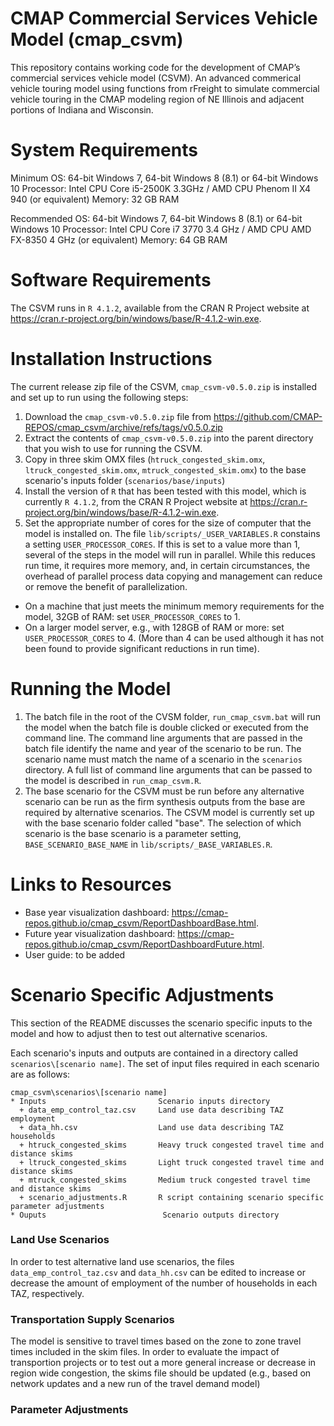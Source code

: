 CMAP Commercial Services Vehicle Model (cmap_csvm)
======================================================================
This repository contains working code for the development of CMAP’s commercial services vehicle model (CSVM). An advanced commerical vehicle touring model using functions from rFreight to simulate commercial vehicle touring in the CMAP modeling region of NE Illinois and adjacent portions of Indiana and Wisconsin.

System Requirements 
======================================================================

Minimum OS: 64-bit Windows 7, 64-bit Windows 8 (8.1) or 64-bit Windows 10 
Processor: Intel CPU Core i5-2500K 3.3GHz / AMD CPU Phenom II X4 940 (or
equivalent) Memory: 32 GB RAM

Recommended OS: 64-bit Windows 7, 64-bit Windows 8 (8.1) or 64-bit Windows 10 
Processor: Intel CPU Core i7 3770 3.4 GHz / AMD CPU AMD FX-8350 4 GHz (or
equivalent) Memory: 64 GB RAM

Software Requirements 
======================================================================

The CSVM runs in ```R 4.1.2```, available from the CRAN R Project website at https://cran.r-project.org/bin/windows/base/R-4.1.2-win.exe.

Installation Instructions 
======================================================================

The current release zip file of the CSVM, ```cmap_csvm-v0.5.0.zip``` is
installed and set up to run using the following steps:

1. Download the ```cmap_csvm-v0.5.0.zip``` file from https://github.com/CMAP-REPOS/cmap_csvm/archive/refs/tags/v0.5.0.zip
2. Extract the contents of ```cmap_csvm-v0.5.0.zip``` into the parent directory that you wish to use for running the CSVM.
3. Copy in three skim OMX files (```htruck_congested_skim.omx```, ```ltruck_congested_skim.omx```, ```mtruck_congested_skim.omx```) to the base scenario's inputs folder (```scenarios/base/inputs```)
4. Install the version of ```R``` that has been tested with this model, which is currently ```R 4.1.2```, from the CRAN R Project website at https://cran.r-project.org/bin/windows/base/R-4.1.2-win.exe.
5. Set the appropriate number of cores for the size of computer that the model is installed on. The file ```lib/scripts/_USER_VARIABLES.R``` constains a setting ```USER_PROCESSOR_CORES```. If this is set to a value more than 1, several of the steps in the model will run in parallel. While this reduces run time, it requires more memory, and, in certain circumstances, the overhead of parallel process data copying and management can reduce or remove the benefit of parallelization. 
- On a machine that just meets the minimum memory requirements for the model, 32GB of RAM: set ```USER_PROCESSOR_CORES``` to 1. 
- On a larger model server, e.g., with 128GB of RAM or more: set ```USER_PROCESSOR_CORES``` to 4. (More than 4 can be used although it has not been found to provide significant reductions in run time). 

Running the Model 
======================================================================
1. The batch file in the root of the CVSM folder, ```run_cmap_csvm.bat``` will run the model when the batch file is double clicked or executed from the command line. The command line arguments that are passed in the batch file identify the name and year of the scenario to be run. The scenario name must match the name of a scenario in the ```scenarios``` directory. A full list of command line arguments that can be passed to the model is described in ```run_cmap_csvm.R```.
2. The base scenario for the CSVM must be run before any alternative scenario can be run as the firm synthesis outputs from the base are required by alternative scenarios. The CSVM model is currently set up with the base scenario folder called "base". The selection of which scenario is the base scenario is a parameter setting, ```BASE_SCENARIO_BASE_NAME``` in ```lib/scripts/_BASE_VARIABLES.R```.

Links to Resources
======================================================================

- Base year visualization dashboard: https://cmap-repos.github.io/cmap_csvm/ReportDashboardBase.html.
- Future year visualization dashboard: https://cmap-repos.github.io/cmap_csvm/ReportDashboardFuture.html.
- User guide: to be added

Scenario Specific Adjustments
======================================================================

This section of the README discusses the scenario specific inputs to the model and how to adjust then to test out alternative scenarios.

Each scenario's inputs and outputs are contained in a directory called ```scenarios\[scenario name]```. The set of input files required in each scenario are as follows:

```
cmap_csvm\scenarios\[scenario name]
* Inputs                         Scenario inputs directory
  + data_emp_control_taz.csv     Land use data describing TAZ employment
  + data_hh.csv                  Land use data describing TAZ households
  + htruck_congested_skims       Heavy truck congested travel time and distance skims
  + ltruck_congested_skims       Light truck congested travel time and distance skims
  + mtruck_congested_skims       Medium truck congested travel time and distance skims
  + scenario_adjustments.R       R script containing scenario specific parameter adjustments
* Ouputs                          Scenario outputs directory

```

### Land Use Scenarios

In order to test alternative land use scenarios, the files ```data_emp_control_taz.csv``` and ```data_hh.csv``` can be edited to increase or decrease the amount of employment of the number of households in each TAZ, respectively.

### Transportation Supply Scenarios

The model is sensitive to travel times based on the zone to zone travel times included in the skim files. In order to evaluate the impact of transportion projects or to test out a more general increase or decrease in region wide congestion, the skims file should be updated (e.g., based on network updates and a new run of the travel demand model)

### Parameter Adjustments
